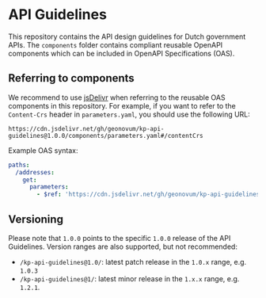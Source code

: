# API Guidelines

This repository contains the API design guidelines for Dutch government APIs. The `components` folder contains compliant reusable OpenAPI components which can be included in OpenAPI Specifications (OAS).

## Referring to components

We recommend to use [jsDelivr](https://www.jsdelivr.com/network/infographic) when referring to the reusable OAS components in this repository. For example, if you want to refer to the `Content-Crs` header in `parameters.yaml`, you should use the following URL:

`https://cdn.jsdelivr.net/gh/geonovum/kp-api-guidelines@1.0.0/components/parameters.yaml#/contentCrs`

Example OAS syntax:

```yaml
paths:
  /addresses:
    get:
      parameters:
        - $ref: 'https://cdn.jsdelivr.net/gh/geonovum/kp-api-guidelines@1.0.0/components/parameters.yaml#/contentCrs'
```

## Versioning

Please note that `1.0.0` points to the specific `1.0.0` release of the API Guidelines. Version ranges are also supported, but not recommended:

- `/kp-api-guidelines@1.0/`: latest patch release in the `1.0.x` range, e.g. `1.0.3`
- `/kp-api-guidelines@1/`: latest minor release in the `1.x.x` range, e.g. `1.2.1`.
